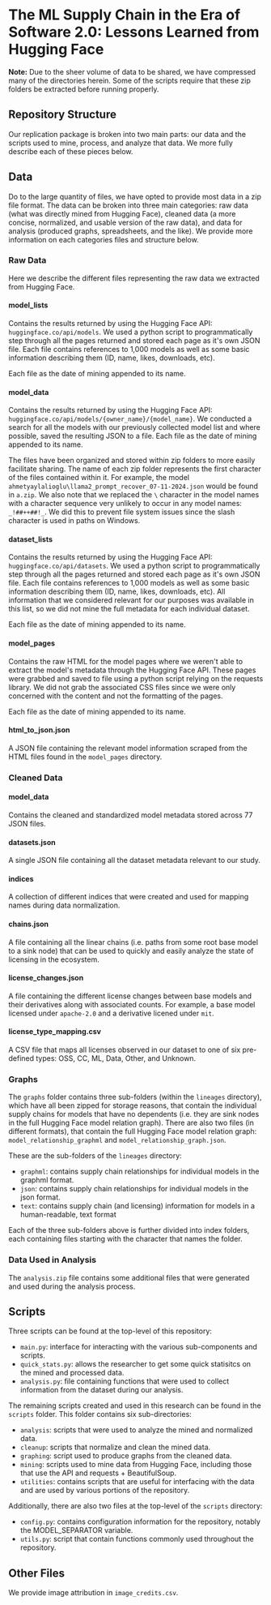 # The ML Supply Chain in the Era of Software 2.0: Lessons Learned from Hugging Face

**Note:** Due to the sheer volume of data to be shared, we have compressed many of the directories herein.  Some of the scripts require that these zip folders be extracted before running properly.

## Repository Structure
Our replication package is broken into two main parts: our data and the scripts used to mine, process, and analyze that data.  We more fully describe each of these pieces below.

## Data
Do to the large quantity of files, we have opted to provide most data in a zip file format.  The data can be broken into three main categories: raw data (what was directly mined from Hugging Face), cleaned data (a more concise, normalized, and usable version of the raw data), and data for analysis (produced graphs, spreadsheets, and the like).  We provide more information on each categories files and structure below.

### Raw Data
Here we describe the different files representing the raw data we extracted from Hugging Face.

#### model_lists 
Contains the results returned by using the Hugging Face API: `huggingface.co/api/models`.  We used a python script to programmatically step through all the pages returned and stored each page as it's own JSON file. Each file contains references to 1,000 models as well as some basic information describing them (ID, name, likes, downloads, etc). 

Each file as the date of mining appended to its name.

#### model_data
Contains the results returned by using the Hugging Face API: `huggingface.co/api/models/{owner_name}/{model_name}`.  We conducted a search for all the models with our previously collected model list and where possible, saved the resulting JSON to a file. Each file as the date of mining appended to its name.

The files have been organized and stored within zip folders to more easily facilitate sharing. The name of each zip folder represents the first character of the files contained within it.  For example, the model `ahmetyaylalioglu\llama2_prompt_recover_07-11-2024.json` would be found in `a.zip`. We also note that we replaced the `\` character in the model names with a character sequence very unlikely to occur in any model names: `_!##++##!_`.  We did this to prevent file system issues since the slash character is used in paths on Windows.

#### dataset_lists
Contains the results returned by using the Hugging Face API: `huggingface.co/api/datasets`.  We used a python script to programmatically step through all the pages returned and stored each page as it's own JSON file. Each file contains references to 1,000 models as well as some basic information describing them (ID, name, likes, downloads, etc). All information that we considered relevant for our purposes was available in this list, so we did not mine the full metadata for each individual dataset.

Each file as the date of mining appended to its name.

#### model_pages
Contains the raw HTML for the model pages where we weren't able to extract the model's metadata through the Hugging Face API.  These pages were grabbed and saved to file using a python script relying on the requests library.  We did not grab the associated CSS files since we were only concerned with the content and not the formatting of the pages.

Each file as the date of mining appended to its name.

#### html_to_json.json
A JSON file containing the relevant model information scraped from the HTML files found in the `model_pages` directory.

### Cleaned Data

#### model_data
Contains the cleaned and standardized model metadata stored across 77 JSON files.

#### datasets.json
A single JSON file containing all the dataset metadata relevant to our study.

#### indices
A collection of different indices that were created and used for mapping names during data normalization.

#### chains.json
A file containing all the linear chains (i.e. paths from some root base model to a sink node) that can be used to quickly and easily analyze the state of licensing in the ecosystem.

#### license_changes.json
A file containing the different license changes between base models and their derivatives along with associated counts.  For example, a base model licensed under `apache-2.0` and a derivative licened under `mit`.

#### license_type_mapping.csv
A CSV file that maps all licenses observed in our dataset to one of six pre-defined types: OSS, CC, ML, Data, Other, and Unknown.

### Graphs
The `graphs` folder contains three sub-folders (within the `lineages` directory), which have all been zipped for storage reasons, that contain the individual supply chains for models that have no dependents (i.e. they are sink nodes in the full Hugging Face model relation graph).  There are also two files (in different formats), that contain the full Hugging Face model relation graph: `model_relationship_graphml` and `model_relationship_graph.json`.

These are the sub-folders of the `lineages` directory:
- `graphml`: contains supply chain relationships for individual models in the graphml format.
- `json`: contains supply chain relationships for individual models in the json format.
- `text`: contains supply chain (and licensing) information for models in a human-readable, text format

Each of the three sub-folders above is further divided into index folders, each containing files starting with the character that names the folder.

### Data Used in Analysis
The `analysis.zip` file contains some additional files that were generated and used during the analysis process.

## Scripts

Three scripts can be found at the top-level of this repository:
- `main.py`: interface for interacting with the various sub-components and scripts.
- `quick_stats.py`: allows the researcher to get some quick statisitcs on the mined and processed data. 
- `analysis.py`: file containing functions that were used to collect information from the dataset during our analysis.

The remaining scripts created and used in this research can be found in the `scripts` folder. This folder contains six sub-directories:
- `analysis`: scripts that were used to analyze the mined and normalized data.
- `cleanup`: scripts that normalize and clean the mined data.
- `graphing`: script used to produce graphs from the cleaned data.
- `mining`: scripts used to mine data from Hugging Face, including those that use the API and requests + BeautifulSoup.
- `utilities`: contains scripts that are useful for interfacing with the data and are used by various portions of the repository.

Additionally, there are also two files at the top-level of the `scripts` directory:
- `config.py`: contains configuration information for the repository, notably the MODEL_SEPARATOR variable.
- `utils.py`: script that contain functions commonly used throughout the repository.

## Other Files
We provide image attribution in `image_credits.csv`.
